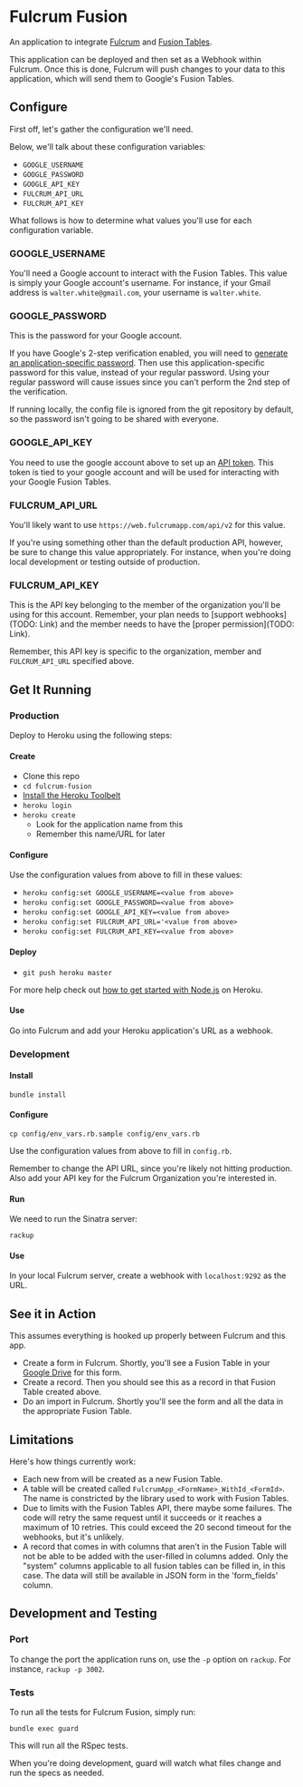 Fulcrum Fusion
==============

An application to integrate [Fulcrum](http://fulcrumapp.com/) and
[Fusion Tables](http://www.google.com/drive/apps.html#fusiontables).

This application can be deployed and then set as a Webhook within Fulcrum.
Once this is done, Fulcrum will push changes to your data to this application,
which will send them to Google's Fusion Tables.

Configure
-----------

First off, let's gather the configuration we'll need.

Below, we'll talk about these configuration variables:

- `GOOGLE_USERNAME`
- `GOOGLE_PASSWORD`
- `GOOGLE_API_KEY`
- `FULCRUM_API_URL`
- `FULCRUM_API_KEY`

What follows is how to determine what values you'll use for each configuration
variable.

### GOOGLE_USERNAME

You'll need a Google account to interact with the Fusion Tables. This value is
simply your Google account's username. For instance, if your Gmail address is
`walter.white@gmail.com`, your username is `walter.white`.

### GOOGLE_PASSWORD

This is the password for your Google account.

If you have Google's 2-step verification enabled, you will need to
[generate an application-specific password](https://accounts.google.com/b/0/IssuedAuthSubTokens).
Then use this application-specific password for this value, instead of your
regular password. Using your regular password will cause issues since you
can't perform the 2nd step of the verification.

If running locally, the config file is ignored from the git repository by
default, so the password isn't going to be shared with everyone.

### GOOGLE_API_KEY

You need to use the google account above to set up an
[API token](https://cloud.google.com/console). This token is tied to your
google account and will be used for interacting with your Google Fusion
Tables.

### FULCRUM_API_URL

You'll likely want to use `https://web.fulcrumapp.com/api/v2` for this value.

If you're using something other than the default production API, however, be
sure to change this value appropriately. For instance, when you're doing local
development or testing outside of production.

### FULCRUM_API_KEY

This is the API key belonging to the member of the organization you'll be
using for this account. Remember, your plan needs to
[support webhooks](TODO: Link) and the member needs to have the
[proper permission](TODO: Link).

Remember, this API key is specific to the organization, member and
`FULCRUM_API_URL` specified above.

Get It Running
---------------

### Production

Deploy to Heroku using the following steps:

#### Create
- Clone this repo
- `cd fulcrum-fusion`
- [Install the Heroku Toolbelt](https://toolbelt.heroku.com/)
- `heroku login`
- `heroku create`
  - Look for the application name from this
  - Remember this name/URL for later

#### Configure

Use the configuration values from above to fill in these values:

- `heroku config:set GOOGLE_USERNAME=<value from above>`
- `heroku config:set GOOGLE_PASSWORD=<value from above>`
- `heroku config:set GOOGLE_API_KEY=<value from above>`
- `heroku config:set FULCRUM_API_URL='<value from above>`
- `heroku config:set FULCRUM_API_KEY=<value from above>`

#### Deploy
- `git push heroku master`

For more help check out
[how to get started with Node.js](https://devcenter.heroku.com/articles/getting-started-with-nodejs)
on Heroku.

#### Use

Go into Fulcrum and add your Heroku application's URL as a webhook.

### Development

#### Install

```
bundle install
```

#### Configure

```
cp config/env_vars.rb.sample config/env_vars.rb
```

Use the configuration values from above to fill in `config.rb`.

Remember to change the API URL, since you're likely not hitting production.
Also add your API key for the Fulcrum Organization you're interested in.

#### Run

We need to run the Sinatra server:

```
rackup
```

#### Use

In your local Fulcrum server, create a webhook with `localhost:9292` as the
URL.

See it in Action
-------------------

This assumes everything is hooked up properly between Fulcrum and this app.

- Create a form in Fulcrum. Shortly, you'll see a Fusion Table in your [Google
  Drive](https://drive.google.com/#query?view=2&filter=tables) for this form.
- Create a record. Then you should see this as a record in that Fusion Table
  created above.
- Do an import in Fulcrum. Shortly you'll see the form and all the data in the
  appropriate Fusion Table.

Limitations
-----------

Here's how things currently work:

- Each new from will be created as a new Fusion Table.
- A table will be created called `FulcrumApp_<FormName>_WithId_<FormId>`. The
  name is constricted by the library used to work with Fusion Tables.
- Due to limits with the Fusion Tables API, there maybe some failures.  The
  code will retry the same request until it succeeds or it reaches a maximum
  of 10 retries. This could exceed the 20 second timeout for the webhooks, but
  it's unlikely.
- A record that comes in with columns that aren't in the Fusion Table will
  not be able to be added with the user-filled in columns added. Only the
  "system" columns applicable to all fusion tables can be filled in, in this
  case. The data will still be available in JSON form in the  'form_fields'
  column.

Development and Testing
-----------------------

### Port

To change the port the application runs on, use the `-p` option on `rackup`.
For instance, `rackup -p 3002`.

### Tests

To run all the tests for Fulcrum Fusion, simply run:

`bundle exec guard`

This will run all the RSpec tests.

When you're doing development, guard will watch what files change and run the
specs as needed.

